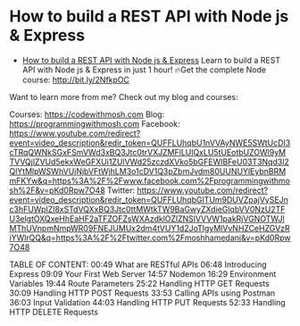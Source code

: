 # How to build a REST API with Node js & Express
- [How to build a REST API with Node js & Express](https://www.youtube.com/watch?v=pKd0Rpw7O48&list=RDCMUCWv7vMbMWH4-V0ZXdmDpPBA&index=29)
Learn to build a REST API with Node js & Express in just 1 hour!
🔥Get the complete Node course: http://bit.ly/2NfkpOC

Want to learn more from me? Check out my blog and courses: 

Courses: https://codewithmosh.com
Blog: https://programmingwithmosh.com 
Facebook: https://www.youtube.com/redirect?event=video_description&redir_token=QUFFLUhqbU1nVVAyNWE5SWtUcDI3cTRqQWNkSGxFSmVWd3xBQ3Jtc0trVXJZMFlLUlQxLU5tUEotbUZOWl9yMTVVQjlZVUd5ekxWeGFXUi1ZUlVWd25zczdXVko5bGFEWlBFeU03T3Nqd3l2QlYtMlpWSWhVUjNjbVFtWjhLM3o1cDV1Q3pZbmJvdm80UUNUYlEybnBRMmFKYw&q=https%3A%2F%2Fwww.facebook.com%2Fprogrammingwithmosh%2F&v=pKd0Rpw7O48
Twitter: https://www.youtube.com/redirect?event=video_description&redir_token=QUFFLUhqbGlTUm9DUVZpajVySEJnc3hFUWpIZl8xSTdVQXxBQ3Jtc0ttMWtkTW9BaGwyZXdieGlqbVV0NzU2TFU3elgtOXQxeHhEaHF2aTFZOFZsWXAzdklOZlZNSlVVVW1pakRjVGNOTWJlMThUVnpmNmpWR09FNEJUMUx2dm4tVUY1d2JoTlgyMlVvNHZCeHZGVzRiYWlrQQ&q=https%3A%2F%2Ftwitter.com%2Fmoshhamedani&v=pKd0Rpw7O48


TABLE OF CONTENT: 
00:49 What are RESTful APIs
06:48 Introducing Express
09:09 Your First Web Server
14:57 Nodemon
16:29 Environment Variables
19:44 Route Parameters
25:22 Handling HTTP GET Requests
30:09 Handling HTTP POST Requests
33:53 Calling APIs using Postman
36:03 Input Validation
44:03 Handling HTTP PUT Requests
52:33 Handling HTTP DELETE Requests
